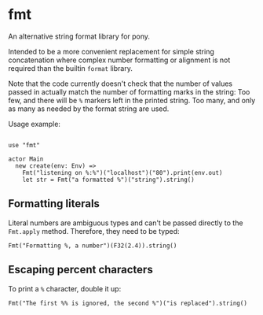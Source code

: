 # fmt

An alternative string format library for pony.

Intended to be a more convenient replacement for simple string
concatenation where complex number formatting or alignment is not
required than the builtin `format` library.

Note that the code currently doesn't check that the number of
values passed in actually match the number of formatting marks in the
string: Too few, and there will be `%` markers left in the printed
string. Too many, and only as many as needed by the format string are
used.

Usage example:

``` pony

use "fmt"

actor Main
  new create(env: Env) =>
    Fmt("listening on %:%")("localhost")("80").print(env.out)
    let str = Fmt("a formatted %")("string").string()

```

## Formatting literals

Literal numbers are ambiguous types and can't be passed directly to
the `Fmt.apply` method. Therefore, they need to be typed:

``` pony
Fmt("Formatting %, a number")(F32(2.4)).string()
```

## Escaping percent characters

To print a `%` character, double it up:

```
Fmt("The first %% is ignored, the second %")("is replaced").string()
```
